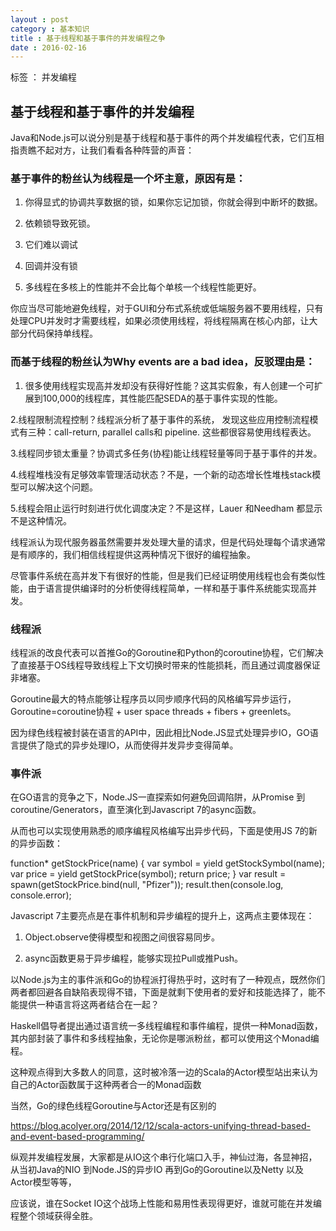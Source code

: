 ```yaml
---
layout : post
category : 基本知识
title : 基于线程和基于事件的并发编程之争
date : 2016-02-16
---
```


标签 ： 并发编程


<!-- more -->


## 基于线程和基于事件的并发编程

Java和Node.js可以说分别是基于线程和基于事件的两个并发编程代表，它们互相指责瞧不起对方，让我们看看各种阵营的声音：

### 基于事件的粉丝认为线程是一个坏主意，原因有是：

1. 你得显式的协调共享数据的锁，如果你忘记加锁，你就会得到中断坏的数据。

2. 依赖锁导致死锁。

3. 它们难以调试

4. 回调并没有锁

5. 多线程在多核上的性能并不会比每个单核一个线程性能更好。

你应当尽可能地避免线程，对于GUI和分布式系统或低端服务器不要用线程，只有处理CPU并发时才需要线程，如果必须使用线程，将线程隔离在核心内部，让大部分代码保持单线程。

### 而基于线程的粉丝认为Why events are a bad idea，反驳理由是：

1. 很多使用线程实现高并发却没有获得好性能？这其实假象，有人创建一个可扩展到100,000的线程库，其性能匹配SEDA的基于事件实现的性能。

2.线程限制流程控制？线程派分析了基于事件的系统， 发现这些应用控制流程模式有三种：call-return, parallel calls和 pipeline. 这些都很容易使用线程表达。

3.线程同步锁太重量？协调式多任务(协程)能让线程轻量等同于基于事件的并发。

4.线程堆栈没有足够效率管理活动状态？不是，一个新的动态增长性堆栈stack模型可以解决这个问题。

5.线程会阻止运行时刻进行优化调度决定？不是这样，Lauer 和Needham 都显示不是这种情况。

线程派认为现代服务器虽然需要并发处理大量的请求，但是代码处理每个请求通常是有顺序的，我们相信线程提供这两种情况下很好的编程抽象。

尽管事件系统在高并发下有很好的性能，但是我们已经证明使用线程也会有类似性能，由于语言提供编译时的分析使得线程简单，一样和基于事件系统能实现高并发。

### 线程派

线程派的改良代表可以首推Go的Goroutine和Python的coroutine协程，它们解决了直接基于OS线程导致线程上下文切换时带来的性能损耗，而且通过调度器保证非堵塞。

Goroutine最大的特点能够让程序员以同步顺序代码的风格编写异步运行，Goroutine=coroutine协程 + user space threads + fibers + greenlets。

因为绿色线程被封装在语言的API中，因此相比Node.JS显式处理异步IO，GO语言提供了隐式的异步处理IO，从而使得并发异步变得简单。

### 事件派

在GO语言的竞争之下，Node.JS一直探索如何避免回调陷阱，从Promise 到coroutine/Generators，直至演化到Javascript 7的async函数。

从而也可以实现使用熟悉的顺序编程风格编写出异步代码，下面是使用JS 7的新的异步函数：

>
function* getStockPrice(name) {
    var symbol = yield getStockSymbol(name);
    var price = yield getStockPrice(symbol);
    return price;
}
var result =
    spawn(getStockPrice.bind(null, "Pfizer"));
result.then(console.log, console.error);


Javascript 7主要亮点是在事件机制和异步编程的提升上，这两点主要体现在：

1. Object.observe使得模型和视图之间很容易同步。

2. async函数更易于异步编程，能够实现拉Pull或推Push。



以Node.js为主的事件派和Go的协程派打得热乎时，这时有了一种观点，既然你们两者都回避各自缺陷表现得不错，下面是就剩下使用者的爱好和技能选择了，能不能提供一种语言将这两者结合在一起？

Haskell倡导者提出通过语言统一多线程编程和事件编程，提供一种Monad函数，其内部封装了事件和多线程抽象，无论你是哪派粉丝，都可以使用这个Monad编程。

这种观点得到大多数人的同意，这时被冷落一边的Scala的Actor模型站出来认为自己的Actor函数属于这种两者合一的Monad函数

当然，Go的绿色线程Goroutine与Actor还是有区别的

https://blog.acolyer.org/2014/12/12/scala-actors-unifying-thread-based-and-event-based-programming/

纵观并发编程发展，大家都是从IO这个串行化端口入手，神仙过海，各显神招，从当初Java的NIO 到Node.JS的异步IO 再到Go的Goroutine以及Netty 以及Actor模型等等，

应该说，谁在Socket IO这个战场上性能和易用性表现得更好，谁就可能在并发编程整个领域获得全胜。
